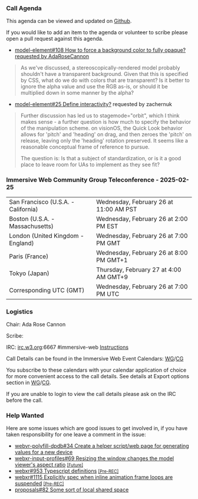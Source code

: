 ### Call Agenda

This agenda can be viewed and updated on [Github](https://github.com/immersive-web/administrivia/blob/main/meetings/2025/2025-02-25-Immersive_Web_Community_Group_Teleconference-agenda.md).

If you would like to add an item to the agenda or volunteer to scribe please open a pull request against this agenda.

* [model-element#108 How to force a background color to fully opaque?](https://github.com/immersive-web/model-element/issues/108) [requested by AdaRoseCannon](https://github.com/immersive-web/model-element/issues/108#issuecomment-2679328250)
> As we've discussed, a stereoscopically-rendered model probably shouldn't have a transparent background. Given that this is specified by CSS, what do we do with colors that are transparent? Is it better to ignore the alpha value and use the RGB as-is, or should it be multiplied down in some manner by the alpha?
 >

* [model-element#25 Define interactivity?](https://github.com/immersive-web/model-element/issues/25) requested by zachernuk
> Further discussion has led us to stagemode="orbit", which I think makes sense - a further question is how much to specify the behavior of the manipulation scheme. on visionOS, the Quick Look behavior allows for 'pitch' and 'heading' on drag, and then zeroes the 'pitch' on release, leaving only the 'heading' rotation preserved. It seems like a reasonable conceptual frame of reference to pursue.
> 
> The question is: Is that a subject of standardization, or is it a good place to leave room for UAs to implement as they see fit?
### Immersive Web Community Group Teleconference - 2025-02-25

<table>
<tr><td> San Francisco (U.S.A. - California) <td> Wednesday, February 26 at 11:00 AM PST
<tr><td> Boston (U.S.A. - Massachusetts) <td> Wednesday, February 26 at 2:00 PM EST
<tr><td> London (United Kingdom - England) <td> Wednesday, February 26 at 7:00 PM GMT
<tr><td> Paris (France) <td> Wednesday, February 26 at 8:00 PM GMT+1
<tr><td> Tokyo (Japan) <td> Thursday, February 27 at 4:00 AM GMT+9
<tr><td> Corresponding UTC (GMT) <td> Wednesday, February 26 at 7:00 PM UTC
</table>

### Logistics

Chair: Ada Rose Cannon

Scribe:

IRC: [irc.w3.org](https://irc.w3.org/):6667 #immersive-web [Instructions](https://github.com/immersive-web/administrivia/blob/main/IRC.md)

Call Details can be found in the Immersive Web Event Calendars: [WG](https://www.w3.org/groups/wg/immersive-web/calendar/)/[CG](https://www.w3.org/groups/cg/immersive-web/calendar/)

You subscribe to these calendars with your calendar application of choice for more convenient access to the call details. See details at Export options section in [WG](https://www.w3.org/groups/wg/immersive-web/calendar/#export)/[CG](https://www.w3.org/groups/cg/immersive-web/calendar/#export).

If you are unable to login to view the call details please ask on the IRC before the call.

### Help Wanted

Here are some issues which are good issues to get involved in, if you have taken responsibility for one leave a comment in the issue:

- [webvr-polyfill-dpdb#34 Create a helper script/web page for generating values for a new device](https://github.com/immersive-web/webvr-polyfill-dpdb/issues/34)
- [webxr-input-profiles#69 Resizing the window changes the model viewer's aspect ratio](https://github.com/immersive-web/webxr-input-profiles/issues/69) [<small>[Future]</small>](https://api.github.com/repos/immersive-web/webxr-input-profiles/milestones/4)
- [webxr#953 Typescript definitions](https://github.com/immersive-web/webxr/issues/953) [<small>[Pre-REC]</small>](https://api.github.com/repos/immersive-web/webxr/milestones/16)
- [webxr#1115 Explicitly spec when inline animation frame loops are suspended](https://github.com/immersive-web/webxr/issues/1115) [<small>[Pre-REC]</small>](https://api.github.com/repos/immersive-web/webxr/milestones/16)
- [proposals#82 Some sort of local shared space](https://github.com/immersive-web/proposals/issues/82)


              
